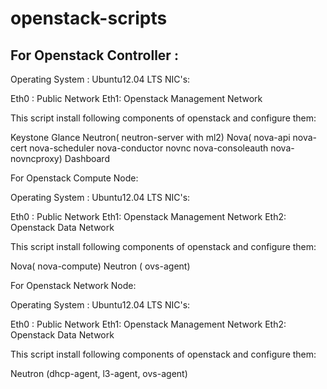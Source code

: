 openstack-scripts
================

For Openstack Controller :
--------------------------

Operating System : Ubuntu12.04 LTS
NIC's:

Eth0 : Public Network
Eth1: Openstack Management Network

This script install following components of openstack and configure them:

Keystone
Glance
Neutron( neutron-server with ml2)
Nova( nova-api nova-cert nova-scheduler nova-conductor novnc nova-consoleauth nova-novncproxy)
Dashboard


For Openstack Compute Node:

Operating System : Ubuntu12.04 LTS
NIC's:

Eth0 : Public Network
Eth1: Openstack Management Network
Eth2: Openstack Data Network

This script install following components of openstack and configure them:

Nova( nova-compute)
Neutron ( ovs-agent)

For Openstack Network Node:

Operating System : Ubuntu12.04 LTS
NIC's:

Eth0 : Public Network
Eth1: Openstack Management Network
Eth2: Openstack Data Network

This script install following components of openstack and configure them:

Neutron (dhcp-agent, l3-agent, ovs-agent)

